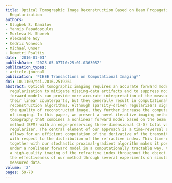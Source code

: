 ```yaml
---
title: Optical Tomographic Image Reconstruction Based on Beam Propagation and Sparse
  Regularization
authors:
- Ulugbek S. Kamilov
- Yannis Papadopoulos
- Morteza H. Shoreh
- Alexandre Goy
- Cedric Vonesch
- Michael Unser
- Demetri Psaltis
date: '2016-01-01'
publishDate: '2025-05-07T10:25:01.036305Z'
publication_types:
- article-journal
publication: '*IEEE Transactions on Computational Imaging*'
doi: 10.1109/tci.2016.2519261
abstract: Optical tomographic imaging requires an accurate forward model as well as
  regularization to mitigate missing-data artifacts and to suppress noise. Nonlinear
  forward models can provide more accurate interpretation of the measured data than
  their linear counterparts, but they generally result in computationally prohibitive
  reconstruction algorithms. Although sparsity-driven regularizers significantly improve
  the quality of reconstructed image, they further increase the computational burden
  of imaging. In this paper, we present a novel iterative imaging method for optical
  tomography that combines a nonlinear forward model based on the beam propagation
  method (BPM) with an edge-preserving three-dimensional (3-D) total variation (TV)
  regularizer. The central element of our approach is a time-reversal scheme, which
  allows for an efficient computation of the derivative of the transmitted wave-field
  with respect to the distribution of the refractive index. This time-reversal scheme
  together with our stochastic proximal-gradient algorithm makes it possible to optimize
  under a nonlinear forward model in a computationally tractable way, thus enabling
  a high-quality imaging of the refractive index throughout the object. We demonstrate
  the effectiveness of our method through several experiments on simulated and experimentally
  measured data.
volume: '2'
pages: 59-70
---
```

